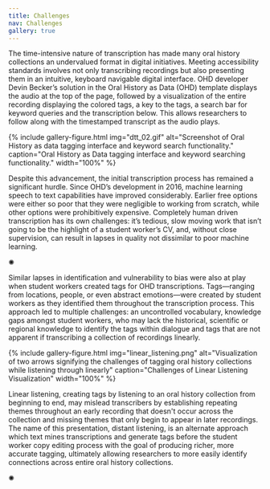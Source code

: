```yaml
---
title: Challenges
nav: Challenges
gallery: true
---
```


The time-intensive nature of transcription has made many oral history collections an undervalued format in digital initiatives. Meeting accessibility standards involves not only transcribing recordings but also presenting them in an intuitive, keyboard navigable digital interface. OHD developer Devin Becker’s solution in the Oral History as Data (OHD) template displays the audio at the top of the page, followed by a visualization of the entire recording displaying the colored tags, a key to the tags, a search bar for keyword queries and the transcription below. This allows researchers to follow along with the timestamped transcript as the audio plays. 

{% include gallery-figure.html img="dtt_02.gif" alt="Screenshot of Oral History as data tagging interface and keyword search functionality." caption="Oral History as Data tagging interface and keyword searching functionality." width="100%" %}

Despite this advancement, the initial transcription process has remained a significant hurdle. Since OHD’s development in 2016, machine learning speech to text capabilities have improved considerably. Earlier free options were either so poor that they were negligible to working from scratch, while other options were prohibitively expensive. Completely human driven transcription has its own challenges: it’s tedious, slow moving work that isn’t going to be the highlight of a student worker’s CV, and, without close supervision, can result in lapses in quality not dissimilar to poor machine learning. 

<div class="symbol-container">
    <p class="symbol">&#10042;</p>
</div>

Similar lapses in identification and vulnerability to bias were also at play when student workers created tags for OHD transcriptions. Tags—ranging from locations, people, or even abstract emotions—were created by student workers as they identified them throughout the transcription process. This approach led to multiple challenges: an uncontrolled vocabulary, knowledge gaps amongst student workers, who may lack the historical, scientific or regional knowledge to identify the tags within dialogue and tags that are not apparent if transcribing a collection of recordings linearly.

{% include gallery-figure.html img="linear_listening.png" alt="Visualization of two arrows signifying the challenges of tagging oral history collections while listening through linearly" caption="Challenges of Linear Listening Visualization" width="100%" %}

Linear listening, creating tags by listening to an oral history collection from beginning to end, may mislead transcribers by establishing repeating themes throughout an early recording that doesn't occur across the collection and missing themes that only begin to appear in later recordings. The name of this presentation, distant listening, is an alternate approach which text mines transcriptions and generate tags before the student worker copy editing process with the goal of producing richer, more accurate tagging, ultimately allowing researchers to more easily identify connections across entire oral history collections. 

<div class="symbol-container">
    <p class="symbol">&#10042;</p>
</div>